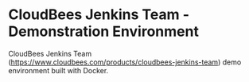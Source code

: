 # CloudBees Jenkins Team - Demonstration Environment

CloudBees Jenkins Team (https://www.cloudbees.com/products/cloudbees-jenkins-team) demo environment built with Docker.
